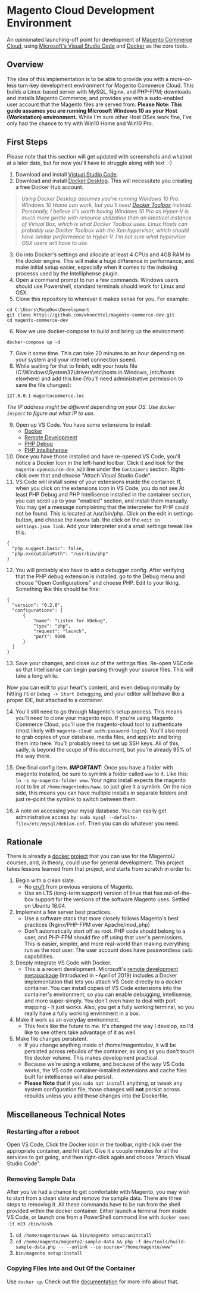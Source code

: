 # Magento Cloud Development Environment
An opinionated launching-off point for development of [Magento Commerce Cloud](https://devdocs.magento.com/cloud/bk-cloud.html), using [Microsoft's Visual Studio Code](https://code.visualstudio.com/) and [Docker](https://www.docker.com/) as the core tools.

## Overview
The idea of this implementation is to be able to provide you with a more-or-less turn-key development environment for Magento Commerce Cloud. This builds a Linux-based server with MySQL, Nginx, and PHP-FPM; downloads and installs Magento Commerce; and provides you with a sudo-enabled user account that the Magento files are served from. **Please Note: This guide assumes you are running Microsoft Windows 10 as your Host (Workstation) environment.** While I'm sure other Host OSes work fine, I've only had the chance to try with Win10 Home and Win10 Pro.

## First Steps
Please note that this section will get updated with screenshots and whatnot at a later date, but for now you'll have to struggle along with text :-)

1. Download and install [Vistual Studio Code](https://code.visualstudio.com/).
2. Download and install [Docker Desktop](https://www.docker.com/products/docker-desktop). This will necessitate you creating a free Docker Hub account. 
  >*Using Docker Desktop assumes you're running Windows 10 Pro. Windows 10 Home can work, but you'll need [Docker Toolbox](https://docs.docker.com/toolbox/toolbox_install_windows/) instead. Personally, I believe it's worth having Windows 10 Pro as Hyper-V is much more gentle with resource utilization than an identical instance of Virtual Box, which is what Docker Toolbox uses. Linux Hosts can probably use Docker Toolbox with the Xen hypervisor, which should have similar performance to Hyper-V. I'm not sure what hypervisor OSX users will have to use.*
3. Go into Docker's settings and allocate at least 4 CPUs and 4GB RAM to the docker engine. This will make a huge difference in performance, and make initial setup easier, especially when it comes to the indexing processs used by the Intelliphense plugin.
4. Open a command prompt to run a few commands. Windows users should use Powershell, standard terminals should work for Linux and OSX.
5. Clone this repository to wherever it makes sense for you. For example:
  ```
  cd C:\Users\MageDev\Development
  git clone https://github.com/wknechtel/magento-commerce-dev.git
  cd magento-commerce-dev
  ```
6. Now we use docker-compose to build and bring up the environment:
  ```
  docker-compose up -d
  ```
7. Give it some time. This can take 20 minutes to an hour depending on your system and your internet connection speed.
8. While waiting for that to finish, edit your hosts file (C:\Windows\System32\drivers\etc\hosts in Windows, /etc/hosts elswhere) and add this line (You'll need administrative permission to save the file changes):
  ```
  127.0.0.1 magentocommerce.loc
  ```
  *The IP address might be different depending on your OS.  Use `docker inspect` to figure out what IP to use.*

9. Open up VS Code. You have some extensions to install:
    * [Docker](https://marketplace.visualstudio.com/items?itemName=ms-azuretools.vscode-docker)
    * [Remote Development](https://marketplace.visualstudio.com/items?itemName=ms-vscode-remote.vscode-remote-extensionpack)
    * [PHP Debug](https://marketplace.visualstudio.com/items?itemName=felixfbecker.php-debug)
    * [PHP Intelliphense](https://marketplace.visualstudio.com/items?itemName=bmewburn.vscode-intelephense-client)
10. Once you have those installed and have re-opened VS Code, you'll notice a Docker Icon in the left-hand toolbar. Click it and look for the `magento-opensource-dev_m23` line under the `Containers` section.  Right-click over that and choose "Attach Visual Studio Code".
11. VS Code will install some of your extensions inside the container. If, when you click on the extensions icon in VS Code, you do not see At least PHP Debug and PHP Intellisense installed in the container section, you can scroll up to your "enabled" section, and install them manually. You may get a message complaining that the interpreter for PHP could not be found.  This is located at /usr/bin/php. Click on the edit in settings button, and choose the `Remote` tab.  the click on the `edit in settings.json link`. Add your interpreter and a small settings tweak like this:
  ```
  {
    "php.suggest.basic": false,
    "php.executablePath": "/usr/bin/php"
  }
  ```

12. You will probably also have to add a debugger config.  After verifying that the PHP debug extension is installed, go to the Debug menu and choose "Open Configurations" and choose PHP. Edit to your liking.  Something like this should be fine:
  ```
  {
    "version": "0.2.0",
    "configurations": [
        {
            "name": "Listen for XDebug",
            "type": "php",
            "request": "launch",
            "port": 9000
        }
    ]
  }
  ```

13. Save your changes, and close out of the settings files. Re-open VSCode so that Intellisense can begin parsing through your source files.  This will take a long while.

Now you can edit to your heart's content, and even debug normally by hitting `F5` or `Debug -> Start Debugging`, and your editor will behave like a proper IDE, but attached to a container.

14. You'll still need to go through Magento's setup process.  This means you'll need to clone your magento repo. If you're using Magento Commerce Cloud, you'll use the magento-cloud tool to authenticate (most likely with `magento-cloud auth:password-login`).  You'll also need to grab copies of your database, media files, and app/etc and bring them into here.  You'll probably need to set up SSH keys. All of this, sadly, is beyond the scope of this document, but you're already 95% of the way there.

15. One final config item. ***IMPORTANT***: Once you have a folder with magento installed, be sure to symlink a folder called `www` to it. Like this: `ln -s my-magento-folder www`.  Your nginx install expects the magento root to be at `/home/magentodev/www`, so just give it a symlink.  On the nice side, this means you can have multiple installs in separate folders and just re-point the symlink to switch between them.

16. A note on accessing your mysql database. You can easily get administrative access by: `sudo mysql --defaults-file=/etc/mysql/debian.cnf`. Then you can do whatever you need.

## Rationale
There is already a [docker project](https://github.com/mike61988/magento2-dk) that you can use for the MagentoU courses, and, in theory, could use for general development. This project takes lessons learned from that project, and starts from scratch in order to:

1. Begin with a clean slate.
    * No [cruft](https://en.wikipedia.org/wiki/Cruft) from previous versions of Magento.
    * Use an LTS (long-term support) version of linux that has out-of-the-box support for the versions of the software Magento uses.  Settled on Ubuntu 18.04.
2. Implement a few server best practices.
    * Use a software stack that more closely follows Magento's best practices (Nginx/PHP-FPM over Apache/mod_php)
    * Don't automatically start off as root. PHP code should belong to a user, and PHP-FPM should fire off using that user's permissions.  This is easier, simpler, and more real-world than making everything run as the root user. The user account does have passwordless `sudo` capabilities.
3. Deeply integrate VS Code with Docker.
    * This is a recent development. Microsoft's [remote development metapackage](https://marketplace.visualstudio.com/items?itemName=ms-vscode-remote.vscode-remote-extensionpack) (Introduced in ~April of 2019) includes a Docker implementation that lets you attach VS Code directly to a docker container. You can install copies of VS Code extensions into the container's environment, so you can enable debugging, intellisense, and more super-simply. You don't even have to deal with port mapping - it just works. Also, you get a fully working terminal, so you really have a fully working envirnment in a box.
4. Make it work as an everyday environment.
    * This feels like the future to me.  It's changed the way I develop, so I'd like to see others take advantage of it as well.
5. Make file changes persistent.
    * If you change anything inside of /home/magentodev, it will be persisted across rebuilds of the container, as long as you don't touch the docker volume. This makes development practical.
    * Because we're using a volume, and because of the way VS Code works, the VS code container-installed extensions and cache files built for intellisense will also persist.
    * **Please Note** that if you `sudo apt install` anything, or tweak any system configuration file, those changes will **not** persist across rebuilds unless you add those changes into the Dockerfile.

## Miscellaneous Technical Notes

### Restarting after a reboot
Open VS Code, Click the Docker icon in the toolbar, right-click over the appropriate container, and hit start.  Give it a couple minutes for all the services to get going, and then right-click again and choose "Attach Visual Studio Code".

### Removing Sample Data
After you've had a chance to get comfortable with Magento, you may wish to start from a clean slate and remove the sample data. There are three steps to removing it. All these commands have to be run from the shell provided within the docker container.  Either launch a terminal from inside VS Code, or launch one from a PowerShell command line with `docker exec -it m23 /bin/bash`.

1. `cd /home/magento/www && bin/magento setup:uninstall`
2. `cd /home/magento/magento2-sample-data && php -f dev/tools/build-sample-data.php -- --unlink --ce-source="/home/magento/www"`
3. `bin/magento setup:install`

### Copying Files Into and Out Of the Container
Use `docker cp`. Check out the [documentation](https://docs.docker.com/engine/reference/commandline/cp/) for more info about that.
